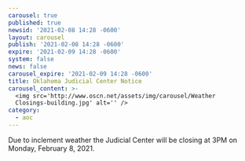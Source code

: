 ```yaml
---
carousel: true
published: true
newsid: '2021-02-08 14:28 -0600'
layout: carousel
publish: '2021-02-08 14:28 -0600'
expire: '2021-02-09 14:28 -0600'
system: false
news: false
carousel_expire: '2021-02-09 14:28 -0600'
title: Oklahoma Judicial Center Notice
carousel_content: >-
  <img src='http://www.oscn.net/assets/img/carousel/Weather
  Closings-building.jpg' alt='' />
category:
  - aoc
---
```

Due to inclement weather the Judicial Center will be closing at 3PM on Monday, February 8, 2021.
